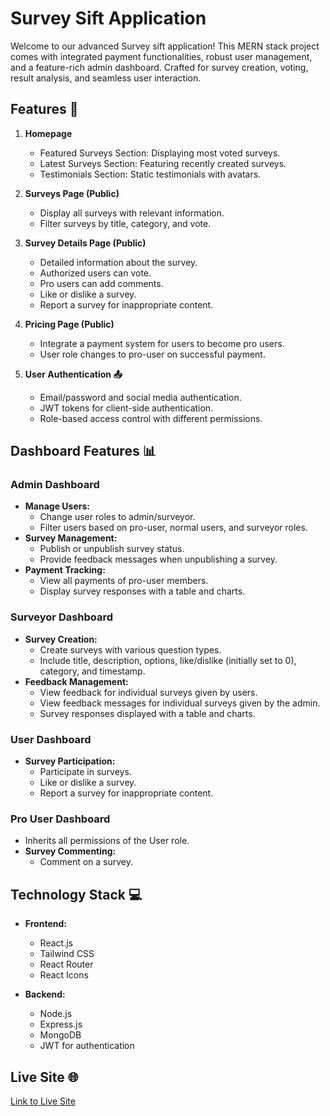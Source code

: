 # Survey Sift Application

Welcome to our advanced Survey sift application! This MERN stack project comes with integrated payment functionalities, robust user management, and a feature-rich admin dashboard. Crafted for survey creation, voting, result analysis, and seamless user interaction.

## Features 🚀

1. **Homepage**
   - Featured Surveys Section: Displaying most voted surveys.
   - Latest Surveys Section: Featuring recently created surveys.
   - Testimonials Section: Static testimonials with avatars.

2. **Surveys Page (Public)**

   - Display all surveys with relevant information.
   - Filter surveys by title, category, and vote.

3. **Survey Details Page (Public)**

   - Detailed information about the survey.
   - Authorized users can vote.
   - Pro users can add comments.
   - Like or dislike a survey.
   - Report a survey for inappropriate content.

4. **Pricing Page (Public)**

   - Integrate a payment system for users to become pro users.
   - User role changes to pro-user on successful payment.

5. **User Authentication 📤**
   - Email/password and social media authentication.
   - JWT tokens for client-side authentication.
   - Role-based access control with different permissions.

## Dashboard Features 📊

### Admin Dashboard

- **Manage Users:**
  - Change user roles to admin/surveyor.
  - Filter users based on pro-user, normal users, and surveyor roles.
- **Survey Management:**
  - Publish or unpublish survey status.
  - Provide feedback messages when unpublishing a survey.
- **Payment Tracking:**
  - View all payments of pro-user members.
  - Display survey responses with a table and charts.

### Surveyor Dashboard

- **Survey Creation:**
  - Create surveys with various question types.
  - Include title, description, options, like/dislike (initially set to 0), category, and timestamp.
- **Feedback Management:**
  - View feedback for individual surveys given by users.
  - View feedback messages for individual surveys given by the admin.
  - Survey responses displayed with a table and charts.

### User Dashboard

- **Survey Participation:**
  - Participate in surveys.
  - Like or dislike a survey.
  - Report a survey for inappropriate content.

### Pro User Dashboard

- Inherits all permissions of the User role.
- **Survey Commenting:**
  - Comment on a survey.

## Technology Stack 💻

- **Frontend:**

  - React.js
  - Tailwind CSS
  - React Router
  - React Icons

- **Backend:**
  - Node.js
  - Express.js
  - MongoDB
  - JWT for authentication

## Live Site 🌐

[Link to Live Site](https://polling-survey-11c5d.web.app/)

